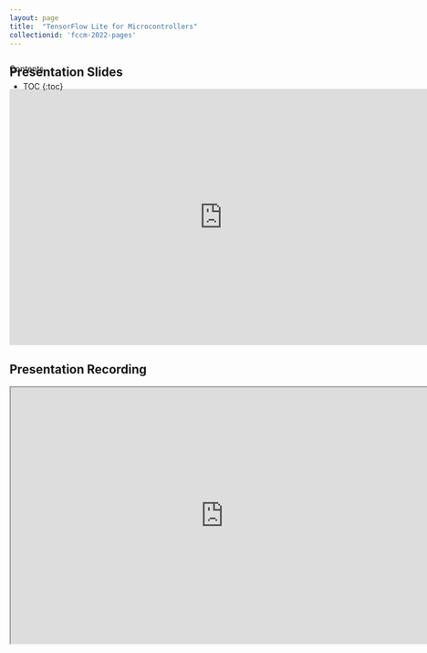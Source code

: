```yaml
---
layout: page
title:  "TensorFlow Lite for Microcontrollers"
collectionid: 'fccm-2022-pages' 
---
```



<div id="toc_container" style="position: absolute" markdown="1">
<p class="toc_title">Contents</p>

* TOC
{:toc}
</div>

## Presentation Slides
<iframe src="https://docs.google.com/presentation/d/e/2PACX-1vQq_WLx01AVkS1h_wZ9vuGu0Ys5Kz4rQwm3alVuNc6TlIXDxn3PrZ3N0KJGnvsf_AQROPdl36i_724h/embed?start=false&loop=false&delayms=10000" frameborder="0" width="746" height="449" allowfullscreen="true" mozallowfullscreen="true" webkitallowfullscreen="true"></iframe>

## Presentation Recording
<iframe src="https://drive.google.com/file/d/1mBU11SrJ_Esr9eVIq4sP1k_bbLiHZQHS/preview" width="746" height="449" allow="autoplay"></iframe>
